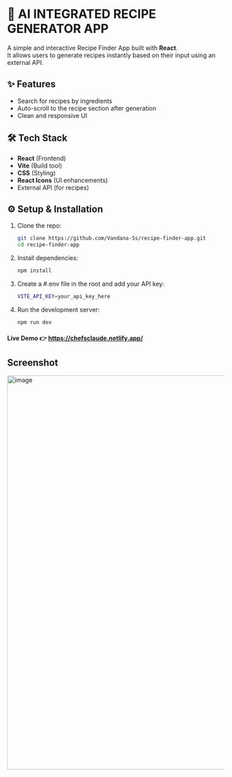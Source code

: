 # 🍳 AI INTEGRATED RECIPE GENERATOR APP

A simple and interactive Recipe Finder App built with **React**.  
It allows users to generate recipes instantly based on their input using an external API.  

## ✨ Features
- Search for recipes by ingredients 
- Auto-scroll to the recipe section after generation  
- Clean and responsive UI  

## 🛠️ Tech Stack
- **React** (Frontend)  
- **Vite** (Build tool)  
- **CSS** (Styling)  
- **React Icons** (UI enhancements)  
- External API (for recipes)  

## ⚙️ Setup & Installation
1. Clone the repo:
   ```bash
   git clone https://github.com/Vandana-Ss/recipe-finder-app.git
   cd recipe-finder-app
2. Install dependencies:
   ```bash
   npm install
3. Create a #.env file in the root and add your API key:
   ```bash
   VITE_API_KEY=your_api_key_here
4. Run the development server:
   ```bash
   npm run dev

#### Live Demo 👉 https://chefsclaude.netlify.app/
   
## Screenshot
<img width="900" height="914" alt="image" src="https://github.com/user-attachments/assets/e0485386-e78e-4faa-89e7-4ec48d02d585" />



